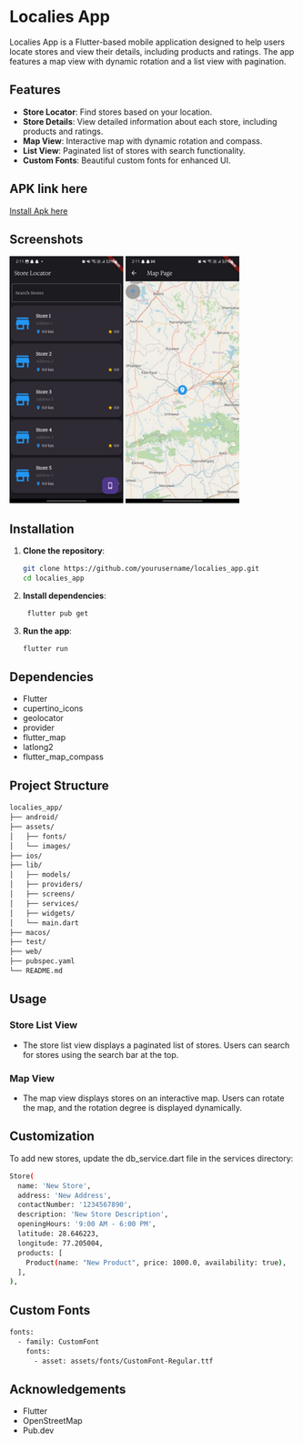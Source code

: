# Localies App

Localies App is a Flutter-based mobile application designed to help users locate stores and view their details, including products and ratings. The app features a map view with dynamic rotation and a list view with pagination.

## Features

- **Store Locator**: Find stores based on your location.
- **Store Details**: View detailed information about each store, including products and ratings.
- **Map View**: Interactive map with dynamic rotation and compass.
- **List View**: Paginated list of stores with search functionality.
- **Custom Fonts**: Beautiful custom fonts for enhanced UI.


## APK link here
[Install Apk here](apk/app-release.apk)
## Screenshots

<img src="apk/StoreMap1.jpeg" width="200"> <img src="apk/StoreMap2.jpeg" width="200"> 

## Installation

1. **Clone the repository**:
   ```sh
   git clone https://github.com/yourusername/localies_app.git
   cd localies_app
   ```

2. **Install dependencies**:
   ```sh
    flutter pub get
   ```

3. **Run the app**:
   ```sh
   flutter run
   ```

## Dependencies
- Flutter
- cupertino_icons
- geolocator
- provider
- flutter_map
- latlong2
- flutter_map_compass




## Project Structure
```sh
localies_app/
├── android/
├── assets/
│   ├── fonts/
│   └── images/
├── ios/
├── lib/
│   ├── models/
│   ├── providers/
│   ├── screens/
│   ├── services/
│   ├── widgets/
│   └── main.dart
├── macos/
├── test/
├── web/
├── pubspec.yaml
└── README.md
```

## Usage

### Store List View
 - The store list view displays a paginated list of stores. Users can search for stores using the search bar at the top.

### Map View
 - The map view displays stores on an interactive map. Users can rotate the map, and the rotation degree is displayed dynamically.

## Customization

To add new stores, update the db_service.dart file in the services directory:

```sh
Store(
  name: 'New Store',
  address: 'New Address',
  contactNumber: '1234567890',
  description: 'New Store Description',
  openingHours: '9:00 AM - 6:00 PM',
  latitude: 28.646223,
  longitude: 77.205004,
  products: [
    Product(name: "New Product", price: 1000.0, availability: true),
  ],
),

```


## Custom Fonts

```sh
fonts:
  - family: CustomFont
    fonts:
      - asset: assets/fonts/CustomFont-Regular.ttf
```


## Acknowledgements
 - Flutter
 - OpenStreetMap
 - Pub.dev